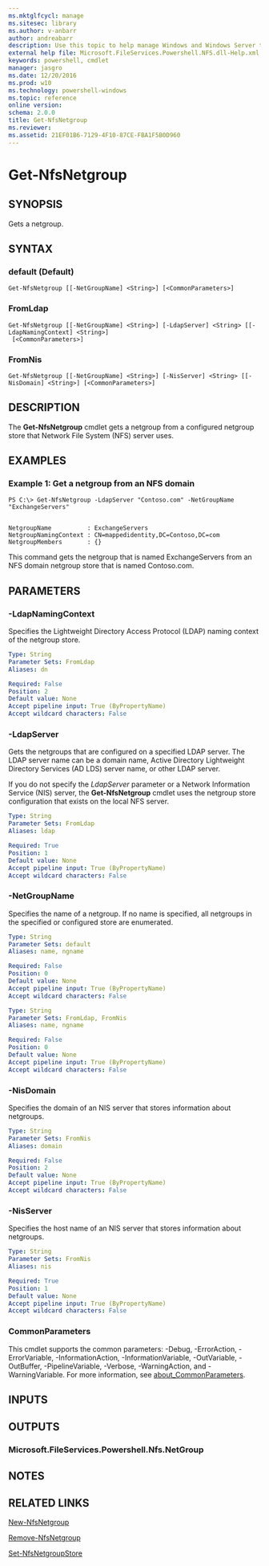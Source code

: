 ```yaml
---
ms.mktglfcycl: manage
ms.sitesec: library
ms.author: v-anbarr
author: andreabarr
description: Use this topic to help manage Windows and Windows Server technologies with Windows PowerShell.
external help file: Microsoft.FileServices.Powershell.NFS.dll-Help.xml
keywords: powershell, cmdlet
manager: jasgro
ms.date: 12/20/2016
ms.prod: w10
ms.technology: powershell-windows
ms.topic: reference
online version: 
schema: 2.0.0
title: Get-NfsNetgroup
ms.reviewer:
ms.assetid: 21EF01B6-7129-4F10-87CE-FBA1F5B0D960
---
```


# Get-NfsNetgroup

## SYNOPSIS
Gets a netgroup.

## SYNTAX

### default (Default)
```
Get-NfsNetgroup [[-NetGroupName] <String>] [<CommonParameters>]
```

### FromLdap
```
Get-NfsNetgroup [[-NetGroupName] <String>] [-LdapServer] <String> [[-LdapNamingContext] <String>]
 [<CommonParameters>]
```

### FromNis
```
Get-NfsNetgroup [[-NetGroupName] <String>] [-NisServer] <String> [[-NisDomain] <String>] [<CommonParameters>]
```

## DESCRIPTION
The **Get-NfsNetgroup** cmdlet gets a netgroup from a configured netgroup store that Network File System (NFS) server uses.

## EXAMPLES

### Example 1: Get a netgroup from an NFS domain
```
PS C:\> Get-NfsNetgroup -LdapServer "Contoso.com" -NetGroupName "ExchangeServers"


NetgroupName          : ExchangeServers
NetgroupNamingContext : CN=mappedidentity,DC=Contoso,DC=com
NetgroupMembers       : {}
```

This command gets the netgroup that is named ExchangeServers from an NFS domain netgroup store that is named Contoso.com.

## PARAMETERS

### -LdapNamingContext
Specifies the Lightweight Directory Access Protocol (LDAP) naming context of the netgroup store.

```yaml
Type: String
Parameter Sets: FromLdap
Aliases: dn

Required: False
Position: 2
Default value: None
Accept pipeline input: True (ByPropertyName)
Accept wildcard characters: False
```

### -LdapServer
Gets the netgroups that are configured on a specified LDAP server.
The LDAP server name can be a domain name, Active Directory Lightweight Directory Services (AD LDS) server name, or other LDAP server.

If you do not specify the *LdapServer* parameter or a Network Information Service (NIS) server, the **Get-NfsNetgroup** cmdlet uses the netgroup store configuration that exists on the local NFS server.

```yaml
Type: String
Parameter Sets: FromLdap
Aliases: ldap

Required: True
Position: 1
Default value: None
Accept pipeline input: True (ByPropertyName)
Accept wildcard characters: False
```

### -NetGroupName
Specifies the name of a netgroup.
If no name is specified, all netgroups in the specified or configured store are enumerated.

```yaml
Type: String
Parameter Sets: default
Aliases: name, ngname

Required: False
Position: 0
Default value: None
Accept pipeline input: True (ByPropertyName)
Accept wildcard characters: False
```

```yaml
Type: String
Parameter Sets: FromLdap, FromNis
Aliases: name, ngname

Required: False
Position: 0
Default value: None
Accept pipeline input: True (ByPropertyName)
Accept wildcard characters: False
```

### -NisDomain
Specifies the domain of an NIS server that stores information about netgroups.

```yaml
Type: String
Parameter Sets: FromNis
Aliases: domain

Required: False
Position: 2
Default value: None
Accept pipeline input: True (ByPropertyName)
Accept wildcard characters: False
```

### -NisServer
Specifies the host name of an NIS server that stores information about netgroups.

```yaml
Type: String
Parameter Sets: FromNis
Aliases: nis

Required: True
Position: 1
Default value: None
Accept pipeline input: True (ByPropertyName)
Accept wildcard characters: False
```

### CommonParameters
This cmdlet supports the common parameters: -Debug, -ErrorAction, -ErrorVariable, -InformationAction, -InformationVariable, -OutVariable, -OutBuffer, -PipelineVariable, -Verbose, -WarningAction, and -WarningVariable. For more information, see [about_CommonParameters](http://go.microsoft.com/fwlink/?LinkID=113216).

## INPUTS

## OUTPUTS

### Microsoft.FileServices.Powershell.Nfs.NetGroup

## NOTES

## RELATED LINKS

[New-NfsNetgroup](./New-NfsNetgroup.md)

[Remove-NfsNetgroup](./Remove-NfsNetgroup.md)

[Set-NfsNetgroupStore](./Set-NfsNetgroupStore.md)

